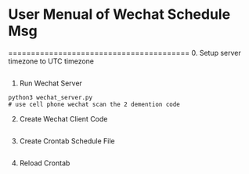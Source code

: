 # User Menual of Wechat Schedule Msg
========================================
0. Setup server timezone to UTC timezone
```
```
1. Run Wechat Server
```
python3 wechat_server.py
# use cell phone wechat scan the 2 demention code
```
2. Create Wechat Client Code
```
```
3. Create Crontab Schedule File
```
```
4. Reload Crontab
```
```